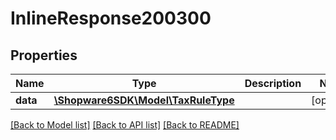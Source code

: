 # InlineResponse200300

## Properties
Name | Type | Description | Notes
------------ | ------------- | ------------- | -------------
**data** | [**\Shopware6SDK\Model\TaxRuleType**](TaxRuleType.md) |  | [optional] 

[[Back to Model list]](../../README.md#documentation-for-models) [[Back to API list]](../../README.md#documentation-for-api-endpoints) [[Back to README]](../../README.md)

